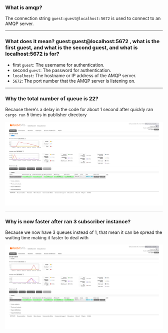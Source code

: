 ### What is amqp?
The connection string `guest:guest@localhost:5672` is used to connect to an AMQP server.

---

### What does it mean? guest:guest@localhost:5672 , what is the first guest, and what is the second guest, and what is localhost:5672 is for?
* first `guest`: The username for authentication.
* second `guest`: The password for authentication.
* `localhost`: The hostname or IP address of the AMQP server.
* `5672`: The port number that the AMQP server is listening on.

---

### Why the total number of queue is 22?

Because there's a delay in the code for about 1 second after quickly ran `cargo run` 5 times in publisher directory

![RabbitMQ Management](static/img/Screenshot%202025-05-13%20at%2013-41-03%20RabbitMQ%20Management.png)

---

### Why is now faster after ran 3 subscriber instance?

Because we now have 3 queues instead of 1, that mean it can be spread the waiting time making it faster to deal with

![RabbitMQ Management](static/img/Screenshot%202025-05-13%20at%2014-03-14%20RabbitMQ%20Management.png)